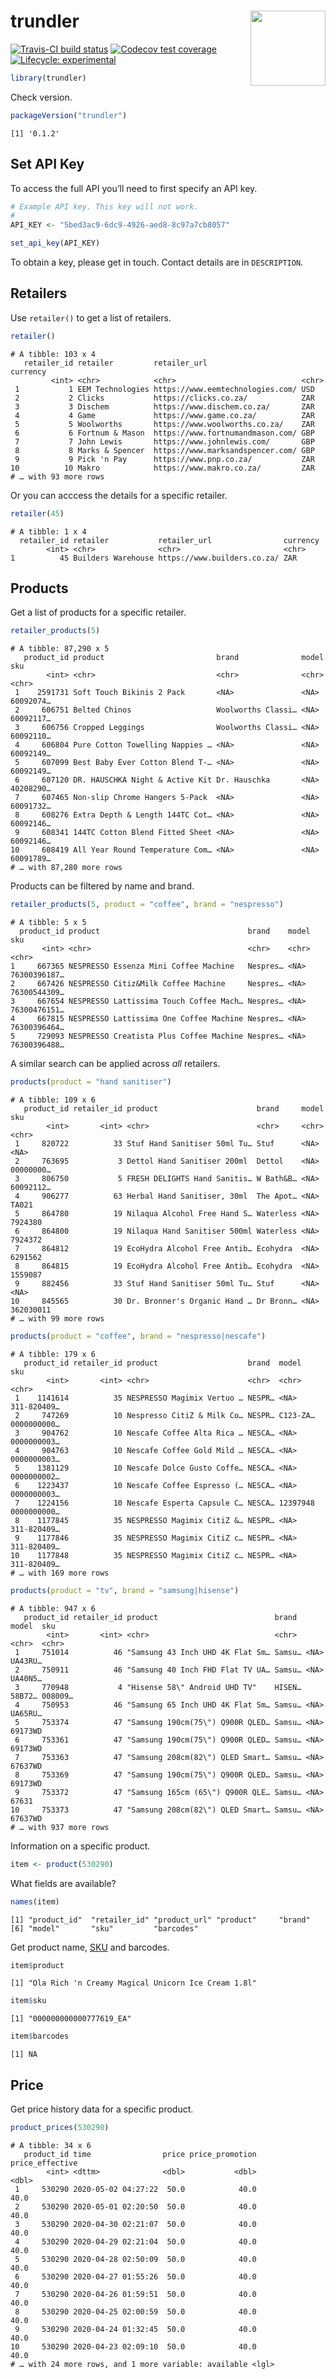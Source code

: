 
<!-- README.md is generated from README.Rmd. Please edit that file -->

# trundler <img src="man/figures/trundler-hex.png" align="right" alt="" width="120" />

[![Travis-CI build
status](https://travis-ci.org/datawookie/trundler.svg?branch=master)](https://travis-ci.org/datawookie/trundler)
[![Codecov test
coverage](https://img.shields.io/codecov/c/github/datawookie/trundler.svg)](https://codecov.io/github/datawookie/trundler)
[![Lifecycle:
experimental](https://img.shields.io/badge/lifecycle-experimental-orange.svg)](https://www.tidyverse.org/lifecycle/#experimental)

``` r
library(trundler)
```

Check version.

``` r
packageVersion("trundler")
```

    [1] '0.1.2'

## Set API Key

To access the full API you’ll need to first specify an API key.

``` r
# Example API key. This key will not work.
#
API_KEY <- "5bed3ac9-6dc9-4926-aed8-8c97a7cb8057"

set_api_key(API_KEY)
```

To obtain a key, please get in touch. Contact details are in
`DESCRIPTION`.

## Retailers

Use `retailer()` to get a list of retailers.

``` r
retailer()
```

    # A tibble: 103 x 4
       retailer_id retailer         retailer_url                     currency
             <int> <chr>            <chr>                            <chr>   
     1           1 EEM Technologies https://www.eemtechnologies.com/ USD     
     2           2 Clicks           https://clicks.co.za/            ZAR     
     3           3 Dischem          https://www.dischem.co.za/       ZAR     
     4           4 Game             https://www.game.co.za/          ZAR     
     5           5 Woolworths       https://www.woolworths.co.za/    ZAR     
     6           6 Fortnum & Mason  https://www.fortnumandmason.com/ GBP     
     7           7 John Lewis       https://www.johnlewis.com/       GBP     
     8           8 Marks & Spencer  https://www.marksandspencer.com/ GBP     
     9           9 Pick 'n Pay      https://www.pnp.co.za/           ZAR     
    10          10 Makro            https://www.makro.co.za/         ZAR     
    # … with 93 more rows

Or you can acccess the details for a specific retailer.

``` r
retailer(45)
```

``` 
# A tibble: 1 x 4
  retailer_id retailer           retailer_url                currency
        <int> <chr>              <chr>                       <chr>   
1          45 Builders Warehouse https://www.builders.co.za/ ZAR     
```

## Products

Get a list of products for a specific retailer.

``` r
retailer_products(5)
```

    # A tibble: 87,290 x 5
       product_id product                         brand              model sku      
            <int> <chr>                           <chr>              <chr> <chr>    
     1    2591731 Soft Touch Bikinis 2 Pack       <NA>               <NA>  60092074…
     2     606751 Belted Chinos                   Woolworths Classi… <NA>  60092117…
     3     606756 Cropped Leggings                Woolworths Classi… <NA>  60092110…
     4     606804 Pure Cotton Towelling Nappies … <NA>               <NA>  60092149…
     5     607099 Best Baby Ever Cotton Blend T-… <NA>               <NA>  60092149…
     6     607120 DR. HAUSCHKA Night & Active Kit Dr. Hauschka       <NA>  40208290…
     7     607465 Non-slip Chrome Hangers 5-Pack  <NA>               <NA>  60091732…
     8     608276 Extra Depth & Length 144TC Cot… <NA>               <NA>  60092146…
     9     608341 144TC Cotton Blend Fitted Sheet <NA>               <NA>  60092146…
    10     608419 All Year Round Temperature Com… <NA>               <NA>  60091789…
    # … with 87,280 more rows

Products can be filtered by name and brand.

``` r
retailer_products(5, product = "coffee", brand = "nespresso")
```

    # A tibble: 5 x 5
      product_id product                                 brand    model sku         
           <int> <chr>                                   <chr>    <chr> <chr>       
    1     667365 NESPRESSO Essenza Mini Coffee Machine   Nespres… <NA>  76300396187…
    2     667426 NESPRESSO Citiz&Milk Coffee Machine     Nespres… <NA>  76300544309…
    3     667654 NESPRESSO Lattissima Touch Coffee Mach… Nespres… <NA>  76300476151…
    4     667815 NESPRESSO Lattissima One Coffee Machine Nespres… <NA>  76300396464…
    5     729093 NESPRESSO Creatista Plus Coffee Machine Nespres… <NA>  76300396488…

A similar search can be applied across *all* retailers.

``` r
products(product = "hand sanitiser")
```

    # A tibble: 109 x 6
       product_id retailer_id product                      brand     model sku      
            <int>       <int> <chr>                        <chr>     <chr> <chr>    
     1     820722          33 Stuf Hand Sanitiser 50ml Tu… Stuf      <NA>  <NA>     
     2     763695           3 Dettol Hand Sanitiser 200ml  Dettol    <NA>  00000000…
     3     806750           5 FRESH DELIGHTS Hand Sanitis… W Bath&B… <NA>  60092112…
     4     906277          63 Herbal Hand Sanitiser, 30ml  The Apot… <NA>  TA021    
     5     864780          19 Nilaqua Alcohol Free Hand S… Waterless <NA>  7924380  
     6     864800          19 Nilaqua Hand Sanitiser 500ml Waterless <NA>  7924372  
     7     864812          19 EcoHydra Alcohol Free Antib… Ecohydra  <NA>  6291562  
     8     864815          19 EcoHydra Alcohol Free Antib… Ecohydra  <NA>  1559087  
     9     882456          33 Stuf Hand Sanitiser 50ml Tu… Stuf      <NA>  <NA>     
    10     845565          30 Dr. Bronner's Organic Hand … Dr Bronn… <NA>  362030011
    # … with 99 more rows

``` r
products(product = "coffee", brand = "nespresso|nescafe")
```

    # A tibble: 179 x 6
       product_id retailer_id product                    brand  model    sku        
            <int>       <int> <chr>                      <chr>  <chr>    <chr>      
     1    1141614          35 NESPRESSO Magimix Vertuo … NESPR… <NA>     311-820409…
     2     747269          10 Nespresso CitiZ & Milk Co… NESPR… C123-ZA… 0000000000…
     3     904762          10 Nescafe Coffee Alta Rica … NESCA… <NA>     0000000003…
     4     904763          10 Nescafe Coffee Gold Mild … NESCA… <NA>     0000000003…
     5    1381129          10 Nescafe Dolce Gusto Coffe… NESCA… <NA>     0000000002…
     6    1223437          10 Nescafe Coffee Espresso (… NESCA… <NA>     0000000003…
     7    1224156          10 Nescafe Esperta Capsule C… NESCA… 12397948 0000000000…
     8    1177845          35 NESPRESSO Magimix CitiZ &… NESPR… <NA>     311-820409…
     9    1177846          35 NESPRESSO Magimix CitiZ c… NESPR… <NA>     311-820409…
    10    1177848          35 NESPRESSO Magimix CitiZ c… NESPR… <NA>     311-820409…
    # … with 169 more rows

``` r
products(product = "tv", brand = "samsung|hisense")
```

    # A tibble: 947 x 6
       product_id retailer_id product                          brand  model  sku    
            <int>       <int> <chr>                            <chr>  <chr>  <chr>  
     1     751014          46 "Samsung 43 Inch UHD 4K Flat Sm… Samsu… <NA>   UA43RU…
     2     750911          46 "Samsung 40 Inch FHD Flat TV UA… Samsu… <NA>   UA40N5…
     3     770948           4 "Hisense 58\" Android UHD TV"    HISEN… 58B72… 008009…
     4     750953          46 "Samsung 65 Inch UHD 4K Flat Sm… Samsu… <NA>   UA65RU…
     5     753374          47 "Samsung 190cm(75\") Q900R QLED… Samsu… <NA>   69173WD
     6     753361          47 "Samsung 190cm(75\") Q900R QLED… Samsu… <NA>   69173WD
     7     753363          47 "Samsung 208cm(82\") QLED Smart… Samsu… <NA>   67637WD
     8     753369          47 "Samsung 190cm(75\") Q900R QLED… Samsu… <NA>   69173WD
     9     753372          47 "Samsung 165cm (65\") Q900R QLE… Samsu… <NA>   67631  
    10     753373          47 "Samsung 208cm(82\") QLED Smart… Samsu… <NA>   67637WD
    # … with 937 more rows

Information on a specific product.

``` r
item <- product(530290)
```

What fields are
available?

``` r
names(item)
```

``` 
[1] "product_id"  "retailer_id" "product_url" "product"     "brand"      
[6] "model"       "sku"         "barcodes"   
```

Get product name,
[SKU](https://en.wikipedia.org/wiki/Stock_keeping_unit) and barcodes.

``` r
item$product
```

    [1] "Ola Rich 'n Creamy Magical Unicorn Ice Cream 1.8l"

``` r
item$sku
```

    [1] "000000000000777619_EA"

``` r
item$barcodes
```

    [1] NA

## Price

Get price history data for a specific product.

``` r
product_prices(530290)
```

    # A tibble: 34 x 6
       product_id time                price price_promotion price_effective
            <int> <dttm>              <dbl>           <dbl>           <dbl>
     1     530290 2020-05-02 04:27:22  50.0            40.0            40.0
     2     530290 2020-05-01 02:20:50  50.0            40.0            40.0
     3     530290 2020-04-30 02:21:07  50.0            40.0            40.0
     4     530290 2020-04-29 02:21:04  50.0            40.0            40.0
     5     530290 2020-04-28 02:50:09  50.0            40.0            40.0
     6     530290 2020-04-27 01:55:26  50.0            40.0            40.0
     7     530290 2020-04-26 01:59:51  50.0            40.0            40.0
     8     530290 2020-04-25 02:00:59  50.0            40.0            40.0
     9     530290 2020-04-24 01:32:45  50.0            40.0            40.0
    10     530290 2020-04-23 02:09:10  50.0            40.0            40.0
    # … with 24 more rows, and 1 more variable: available <lgl>
